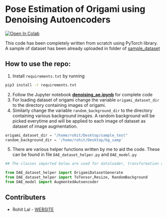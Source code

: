 

# Pose Estimation of Origami using Denoising Autoencoders 

[![Open In Colab](https://colab.research.google.com/assets/colab-badge.svg)](https://colab.research.google.com/drive/1VeJopZuGmnmk0Z2RQheKYcLWQjHL4cnq?usp=sharing)

This code has been completely written from scratch using PyTorch library.
A sample of dataset has been already uploaded in folder of [sample_dataset](/home/rohit/projects/autoencoder/)

## How to use the repo:

1. Install `requirements.txt` by running

```bash 
pip3 install -r requirements.txt
```

2. Follow the Jupyter notebook **[denoising_ae.ipynb](denoising_ae.ipynb)** for complete code
3. For loading dataset of origami change the variable `origami_dataset_dir` to the directory containing images of origami.
4. Similarly change the variable `random_background_dir` to the directory containing various background images. A random background will be picked everytime and will be applied to each image of dataset as dataset of image augmentation.

```python
origami_dataset_dir = "/home/rohit/Desktop/sample_test"
random_background_dir = '/home/rohit/Desktop/bg_samp'
```

5. There are various helper functions written by me to aid the code. These can be found in file `DAE_dataset_helper.py` and `DAE_model.py`

```python
## The classes imported below are used for dataloader, transformation and model

from DAE_dataset_helper import OrigamiDatasetGenerate
from DAE_dataset_helper import ToTensor,Resize, RandomBackground
from DAE_model import AugmentedAutoencoder
```

## Contributers

- Rohit Lal - [WEBSITE](http://take2rohit.github.io/)